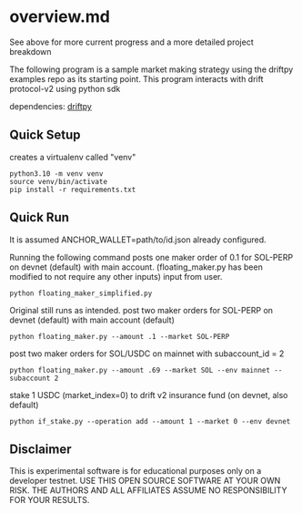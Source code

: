 # overview.md

See above for more current progress and a more detailed project breakdown

The following program is a sample market making strategy using the driftpy examples repo as its starting point. 
This program interacts with drift protocol-v2 using python sdk

dependencies: [driftpy](https://drift-labs.github.io/driftpy/)

## Quick Setup

creates a virtualenv called "venv"

```
python3.10 -m venv venv
source venv/bin/activate
pip install -r requirements.txt
```

## Quick Run

It is assumed ANCHOR_WALLET=path/to/id.json already configured.

Running the following command
posts one maker order of 0.1 for SOL-PERP on devnet (default) with main account. (floating_maker.py has been modified to not require any other inputs)
input from user.

```
python floating_maker_simplified.py
```

Original still runs as intended.
post two maker orders for SOL-PERP on devnet (default) with main account (default)

```
python floating_maker.py --amount .1 --market SOL-PERP
```

post two maker orders for SOL/USDC on mainnet with subaccount_id = 2

```
python floating_maker.py --amount .69 --market SOL --env mainnet --subaccount 2
```

stake 1 USDC (market_index=0) to drift v2 insurance fund (on devnet, also default)
```
python if_stake.py --operation add --amount 1 --market 0 --env devnet
```

## Disclaimer

This is experimental software is for educational purposes only on a developer testnet. USE THIS OPEN SOURCE SOFTWARE AT YOUR OWN RISK. THE AUTHORS AND ALL AFFILIATES ASSUME NO RESPONSIBILITY FOR YOUR RESULTS.

